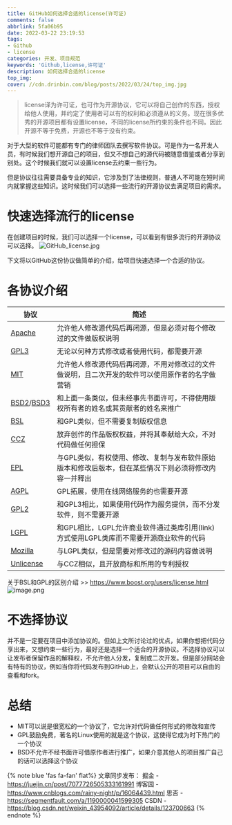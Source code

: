 ```yaml
---
title: GitHub如何选择合适的license(许可证)
comments: false
abbrlink: 5fa06b95
date: 2022-03-22 23:19:53
tags:
- Github
- license
categories: 开发、项目规范
keywords: 'Github,license,许可证'
description: 如何选择合适的license
top_img:
cover: //cdn.drinbin.com/blog/posts/2022/03/24/top_img.jpg
---
```

> license译为许可证，也可作为开源协议，它可以将自己创作的东西，授权给他人使用，并约定了使用者可以有的权利和必须遵从的义务。现在很多优秀的开源项目都有设置license，不同的license所约束的条件也不同。因此开源不等于免费，开源也不等于没有约束。

对于大型的软件可能都有专门的律师团队去撰写软件协议。可是作为一名开发人员，有时候我们想开源自己的项目，但又不想自己的源代码被随意借鉴或者分享到别处。这个时候我们就可以设置license去约束一些行为。

但是协议往往需要具备专业的知识，它涉及到了法律规则，普通人不可能在短时间内就掌握这些知识。这时候我们可以选择一些流行的开源协议去满足项目的需求。

# 快速选择流行的license

在创建项目的时候，我们可以选择一个license，可以看到有很多流行的开源协议可以选择。
![GitHub_license.jpg](https://p1-juejin.byteimg.com/tos-cn-i-k3u1fbpfcp/6f3efafafe944df28347441ce8e14111~tplv-k3u1fbpfcp-watermark.image?)

下文将以GitHub这份协议做简单的介绍，给项目快速选择一个合适的协议。
# 各协议介绍
| 协议 | 简述 |
| --- | --- |
| [Apache](https://choosealicense.com/licenses/apache-2.0/) | 允许他人修改源代码后再闭源，但是必须对每个修改过的文件做版权说明 |
| [GPL3](https://choosealicense.com/licenses/gpl-3.0/) | 无论以何种方式修改或者使用代码，都需要开源 |
| [MIT](https://choosealicense.com/licenses/mit/) | 允许他人修改源代码后再闭源，不用对修改过的文件做说明，且二次开发的软件可以使用原作者的名字做营销 |
| [BSD2](https://choosealicense.com/licenses/bsd-2-clause/)/[BSD3](https://choosealicense.com/licenses/bsd-3-clause/) | 和上面一条类似，但未经事先书面许可，不得使用版权所有者的姓名或其贡献者的姓名来推广  |
| [BSL](https://choosealicense.com/licenses/bsl-1.0/) | 和GPL类似，但不需要复制版权信息 |
| [CCZ](https://choosealicense.com/licenses/cc0-1.0/)| 放弃创作的作品版权权益，并将其奉献给大众，不对代码做任何担保 |
| [EPL](https://opensource.org/licenses/EPL-2.0)| 与GPL类似，有权使用、修改、复制与发布软件原始版本和修改后版本，但在某些情况下则必须将修改内容一并释出 |
| [AGPL](https://choosealicense.com/licenses/agpl-3.0/)| GPL拓展，使用在线网络服务的也需要开源 |
| [GPL2](https://choosealicense.com/licenses/gpl-2.0/)| 和GPL3相比，如果使用代码作为服务提供，而不分发软件，则不需要开源 |
| [LGPL](https://choosealicense.com/licenses/lgpl-3.0/)| 和GPL相比，LGPL允许商业软件通过类库引用(link)方式使用LGPL类库而不需要开源商业软件的代码 |
| [Mozilla](https://choosealicense.com/licenses/mpl-2.0/)| 与LGPL类似，但是需要对修改过的源码内容做说明 |
| [Unlicense](https://choosealicense.com/licenses/unlicense/)| 与CCZ相似，且开放商标和所用的专利授权 |


关于BSL和GPL的区别介绍 >> https://www.boost.org/users/license.html
![image.png](https://p9-juejin.byteimg.com/tos-cn-i-k3u1fbpfcp/de9093bf7d8b4b2f910cbef9000eab19~tplv-k3u1fbpfcp-watermark.image?)

# 不选择协议
并不是一定要在项目中添加协议的。但如上文所讨论过的优点，如果你想把代码分享出来，又想约束一些行为，最好还是选择一个适合的开源协议。不选择协议可以让发布者保留作品的解释权，不允许他人分发，复制或二次开发。但是部分网站会有特有的协议，例如当你将代码发布到GitHub上，会默认公开的项目可以自由的查看和fork。
# 总结
- MIT可以说是很宽松的一个协议了，它允许对代码做任何形式的修改和宣传
- GPL鼓励免费，著名的Linux使用的就是这个协议，这使得它成为时下热门的一个协议
- BSD不允许不经书面许可借原作者进行推广，如果介意其他人的项目推广自己的话可以选择这个协议

{% note blue 'fas fa-fan' flat%}
文章同步发布：
掘金 - https://juejin.cn/post/7077726505333161991
博客园 - https://www.cnblogs.com/rainy-night/p/16064439.html
思否 - https://segmentfault.com/a/1190000041599305
CSDN - https://blog.csdn.net/weixin_43954092/article/details/123700663
{% endnote %}
